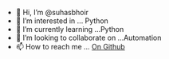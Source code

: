 - 👋 Hi, I’m @suhasbhoir
- 👀 I’m interested in ... Python
- 🌱 I’m currently learning ...Python
- 💞️ I’m looking to collaborate on ...Automation
- 📫 How to reach me ... [On Github ](https://github.com/suhasbhoir)

<!---
suhasbhoir/suhasbhoir is a ✨ special ✨ repository because its `README.md` (this file) appears on your GitHub profile.
You can click the Preview link to take a look at your changes.
--->
